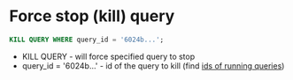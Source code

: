 # Force stop (kill) query

```sql
KILL QUERY WHERE query_id = '6024b...';
```

- KILL QUERY - will force specified query to stop 
- query_id = '6024b...' - id of the query to kill (find [ids of running queries](/clickhouse/running_queries))
